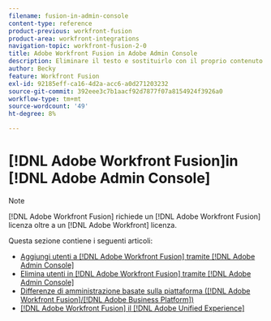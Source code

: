 ```yaml
---
filename: fusion-in-admin-console
content-type: reference
product-previous: workfront-fusion
product-area: workfront-integrations
navigation-topic: workfront-fusion-2-0
title: Adobe Workfront Fusion in Adobe Admin Console
description: Eliminare il testo e sostituirlo con il proprio contenuto.
author: Becky
feature: Workfront Fusion
exl-id: 92185eff-ca16-4d2a-acc6-a0d271203232
source-git-commit: 392eee3c7b1aacf92d7877f07a8154924f3926a0
workflow-type: tm+mt
source-wordcount: '49'
ht-degree: 8%

---
```


# [!DNL Adobe Workfront Fusion]in [!DNL Adobe Admin Console]

>[!NOTE]
>
>[!DNL Adobe Workfront Fusion] richiede un [!DNL Adobe Workfront Fusion] licenza oltre a un [!DNL Adobe Workfront] licenza.

Questa sezione contiene i seguenti articoli:

* [Aggiungi utenti a [!DNL Adobe Workfront Fusion] tramite [!DNL Adobe Admin Console]](../../workfront-fusion/fusion-in-admin-console/add-fusion-users-admin-console.md)
* [Elimina utenti in [!DNL Adobe Workfront Fusion] tramite [!DNL Adobe Admin Console]](../../workfront-fusion/fusion-in-admin-console/delete-fusion-users-admin-console.md)
* [Differenze di amministrazione basate sulla piattaforma ([!DNL Adobe Workfront Fusion]/[!DNL Adobe Business Platform])](../../workfront-fusion/fusion-in-admin-console/fusion-adobe-admin-console.md)
* [[!DNL Adobe Workfront Fusion] il [!DNL Adobe Unified Experience]](../fusion-in-admin-console/fusion-unified-experience.md)
